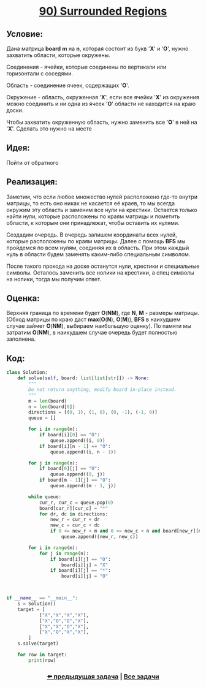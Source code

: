 <div align='center'>
<h1><a href='https://leetcode.com/problems/surrounded-regions/description/'><strong>90) Surrounded Regions</strong></a></h1>
</div>

## **Условие:**

Дана матрица **board** **m** на **n**, которая состоит из букв '**X**' и '**O**', нужно захватить области, которые окружены.

Соединения - ячейки, которые соединены по вертикали или горизонтали с соседями.

Область - соединение ячеек, содержащих '**O**'.

Окружение - область, окруженная '**X**', если все ячейки '**X**' из окружения можно соединить и ни одна из ячеек '**O**' области не находится на краю доски.

Чтобы захватить окруженную область, нужно заменить все '**O**' в ней на '**X**'. Сделать это нужно на месте

## **Идея:**

Пойти от обратного

## **Реализация:**

Заметим, что если любое множество нулей расположено где-то внутри матрицы, то есть оно никак не касается её краев, то мы всегда окружим эту область и заменим все нули на крестики. Остается только найти нули, которые расположены по краям матрицы и пометить области, к которым они принадлежат, чтобы оставить их нулями.

Создадим очередь. В очередь запишем координаты всех нулей, которые расположены по краям матрицы. Далее с помощь **BFS** мы пройдемся по всем нулям, соединяя их в область. При этом каждый нуль в области будем заменять каким-либо специальным символом.

После такого прохода на доске останутся нули, крестики и специальные символы. Осталось заменить все нолики на крестики, а спец символы на нолики, тогда мы получим ответ.



## **Оценка:**

Верхняя граница по времени будет **O**(**NM**), где **N**, **M** - размеры матрицы. (Обход матрицы по краю даст **max**(**O**(**N**), **O**(**M**)), **BFS** в наихудшем случае займет **O**(**NM**), выбираем наибольшую оценку). По памяти мы затратим **O**(**NM**), в наихудшем случае очередь будет полностью заполнена.

## Код:
```python
class Solution:
    def solve(self, board: list[list[str]]) -> None:
        """
        Do not return anything, modify board in-place instead.
        """
        m = len(board)
        n = len(board[0])
        directions = [(0, 1), (1, 0), (0, -1), (-1, 0)]
        queue = []

        for i in range(m):
            if board[i][0] == "O":
                queue.append((i, 0))
            if board[i][n - 1] == "O":
                queue.append((i, n - 1))

        for j in range(n):
            if board[0][j] == "O":
                queue.append((0, j))
            if board[m - 1][j] == "O":
                queue.append((m - 1, j))

        while queue:
            cur_r, cur_c = queue.pop(0)
            board[cur_r][cur_c] = "*"
            for dr, dc in directions:
                new_r = cur_r + dr
                new_c = cur_c + dc
                if 0 <= new_r < m and 0 <= new_c < n and board[new_r][new_c] == "O":
                    queue.append((new_r, new_c))

        for i in range(m):
            for j in range(n):
                if board[i][j] == "O":
                    board[i][j] = "X"
                if board[i][j] == "*":
                    board[i][j] = "O"



if __name__ == "__main__":
    s = Solution()
    target = [
            ["X","X","X","X"],
            ["X","O","O","X"],
            ["X","X","O","X"],
            ["X","O","X","X"],
        ]
    s.solve(target)

    for row in target:
        print(row)


```

<div align='center'><h3><a href='https://github.com/TAskMAster339/PythonAlgorithms/tree/main/89.Number%20of%20Islands'>⬅️ предыдущая задача</a>&nbsp;|&nbsp;<a href='https://github.com/TAskMAster339/PythonAlgorithms/tree/main/README.md'>Все задачи</a></h3></div>